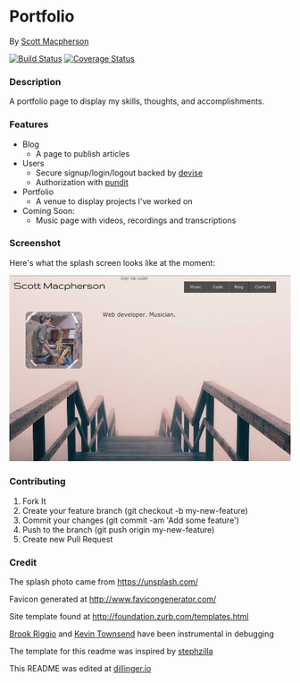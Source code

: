 # Portfolio
By [Scott Macpherson](https://github.com/scottmacphersonmusic)

[![Build Status](https://travis-ci.org/scottmacphersonmusic/portfolio.svg?branch=master)](https://travis-ci.org/scottmacphersonmusic/portfolio)
[![Coverage Status](https://coveralls.io/repos/scottmacphersonmusic/portfolio/badge.svg?branch=master&service=github)](https://coveralls.io/github/scottmacphersonmusic/portfolio?branch=master)


### Description
A portfolio page to display my skills, thoughts, and accomplishments.
### Features
- Blog
    - A page to publish articles
- Users
    - Secure signup/login/logout backed by [devise](https://github.com/plataformatec/devise)
    - Authorization with [pundit](https://github.com/elabs/pundit)
- Portfolio
    - A venue to display projects I've worked on
- Coming Soon:
    - Music page with videos, recordings and transcriptions


### Screenshot
Here's what the splash screen looks like at the moment:

![screenshot of the splash page](/app/assets/images/splash_page.png)

### Contributing
1. Fork It
2. Create your feature branch (git checkout -b my-new-feature)
3. Commit your changes (git commit -am 'Add some feature')
4. Push to the branch (git push origin my-new-feature)
5. Create new Pull Request

### Credit
The splash photo came from https://unsplash.com/

Favicon generated at http://www.favicongenerator.com/

Site template found at http://foundation.zurb.com/templates.html

[Brook Riggio](https://github.com/brookr) and [Kevin Townsend](https://github.com/soccerKevin) have been instrumental in debugging

The template for this readme was inspired by
[stephzilla](https://github.com/scottmacphersonmusic/readme)

This README was edited at [dillinger.io](dillinger.io)
